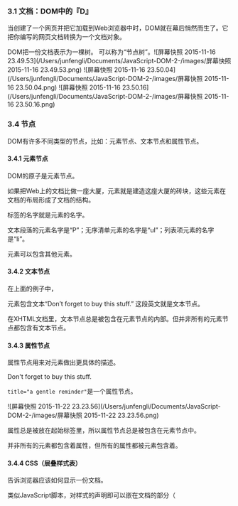 

### 3.1 文档：DOM中的『D』

当创建了一个网页并把它加载到Web浏览器中时，DOM就在幕后悄然而生了。它把你编写的网页文档转换为一个文档对象。

DOM把一份文档表示为一棵树。  可以称为“节点树”。![屏幕快照 2015-11-16 23.49.53](/Users/junfengli/Documents/JavaScript-DOM-2-/images/屏幕快照 2015-11-16 23.49.53.png) ![屏幕快照 2015-11-16 23.50.04](/Users/junfengli/Documents/JavaScript-DOM-2-/images/屏幕快照 2015-11-16 23.50.04.png) ![屏幕快照 2015-11-16 23.50.16](/Users/junfengli/Documents/JavaScript-DOM-2-/images/屏幕快照 2015-11-16 23.50.16.png)



### 3.4 节点

DOM有许多不同类型的节点，比如：元素节点、文本节点和属性节点。

#### 3.4.1 元素节点

DOM的原子是元素节点。

如果把Web上的文档比做一座大厦，元素就是建造这座大厦的砖块，这些元素在文档的布局形成了文档的结构。

标签的名字就是元素的名字。

文本段落的元素名字是“P”；无序清单元素的名字是“ul”；列表项元素的名字是“li”。

元素可以包含其他元素。

#### 3.4.2 文本节点

在上面的例子中，<p>元素包含文本“Don’t forget to buy this stuff.” 这段英文就是文本节点。

在XHTML文档里，文本节点总是被包含在元素节点的内部。但并非所有的元素节点都包含有文本节点。

#### 3.4.3 属性节点

属性节点用来对元素做出更具体的描述。

<p title="a gentle reminder">Don't forget to buy this stuff.</p>

`title="a gentle reminder"`是一个属性节点。

 ![屏幕快照 2015-11-22 23.23.56](/Users/junfengli/Documents/JavaScript-DOM-2-/images/屏幕快照 2015-11-22 23.23.56.png)

属性总是被放在起始标签里，所以属性节点总是被包含在元素节点中。

并非所有的元素都包含着属性，但所有的属性都被元素包含着。

#### 3.4.4 CSS（层叠样式表）

告诉浏览器应该如何显示一份文档。

类似JavaScript脚本，对样式的声明即可以嵌在文档的<head>部分（<style>标签之间），也可以放在另外一个样式表文件里。

CSS声明元素样式语法：

``` css
selector {
  property: value;
}
```

在样式声明里，可以定义浏览器在显示元素时使用的颜色、字体和字号。

``` css
p {
  color: yellow;
  font-family: "arial", sans-serif;
  font-size: 1.2em;
}
```

继承是CSS技术中的一项强大功能。类似于DOM，CSS也把文档的内容视为一颗节点树。节点树上的各个元素将继承其父元素的样式属性。

为了把某一个或某几个元素与其他元素区别开来，需要使用class属性或id属性。

1. class属性
   
   可以在所有的元素上任意应用class属性。
   
   ``` css
   <p class="special">This paragraph has the special class</p>
   <h2 class="special">So does this headline</h2>
   ```
   
   在样式表里，可以为class属性值相同的所有元素定义同一种样式。
   
   ``` css
   .special {
   	font-style: italic;
   }
   ```
   
   利用class属性为特定类型的元素定义特定的样式
   
   ``` css
   h2.special {
     text-transform: uppercase;
   }
   ```
   
2. id属性
   
   给网页里的某个元素加上独一无二的标志符。
   
   `<ul id="purchases">`
   
   为特定id属性值的元素定义一种独享的样式。
   
   ``` css
   #purchase {
     border: 1px solid white;
     background-color: #333;
     color: #ccc;
     padding: 1em;
   }
   ```
   
   id本身只能使用一次，但可以利用id属性为包含在该特定元素里的其他元素定义样式。
   
   ``` css
   #purchases li {
     font-weight: bold;
   }
   ```
   
   id属性就像一个挂钩，一头连着文档里的某个元素，另一头连着CSS样式表里的某个样式。DOM也可以使用这种挂钩。

#### 3.4.5 获取元素